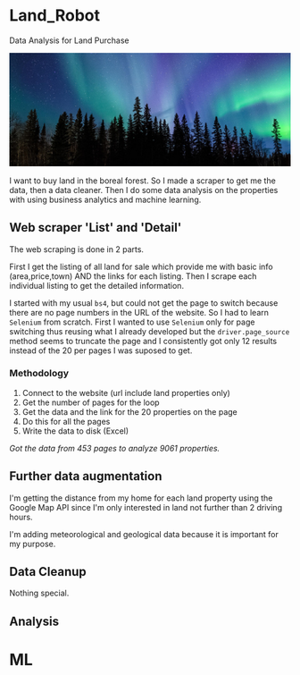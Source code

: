 # Land_Robot
Data Analysis for Land Purchase

![Boreal Forest](/media/myboreal.jpg)

I want to buy land in the boreal forest. So I made a scraper to get me the data, then a data cleaner. Then I do some data analysis on the properties with using business analytics and machine learning. 

## Web scraper 'List' and 'Detail'

The web scraping is done in 2 parts.

First I get the listing of all land for sale which provide me with basic info (area,price,town) AND the links for each listing. Then I scrape each individual listing to get the detailed information.

I started with my usual `bs4`, but could not get the page to switch because there are no page numbers in the URL of the website. So I had to learn `Selenium` from scratch. First I wanted to use `Selenium` only for page switching thus reusing what I already developed but the `driver.page_source` method seems to truncate the page and I consistently got only 12 results instead of the 20 per pages I was suposed to get.

### Methodology

1. Connect to the website (url include land properties only)
2. Get the number of pages for the loop
3. Get the data and the link for the 20 properties on the page
4. Do this for all the pages
5. Write the data to disk (Excel)

*Got the data from 453 pages to analyze 9061 properties.*

## Further data augmentation

I'm getting the distance from my home for each land property using the Google Map API since I'm only interested in land not further than 2 driving hours. 

I'm adding meteorological and geological data because it is important for my purpose.


## Data Cleanup

Nothing special.


## Analysis


# ML


